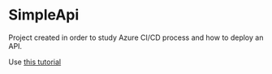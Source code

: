 # SimpleApi
Project created in order to study Azure CI/CD process and how to deploy an API.

Use [this tutorial](https://dotnetplaybook.com/build-test-and-deploy-a-rest-api-with-azure-devops/)
